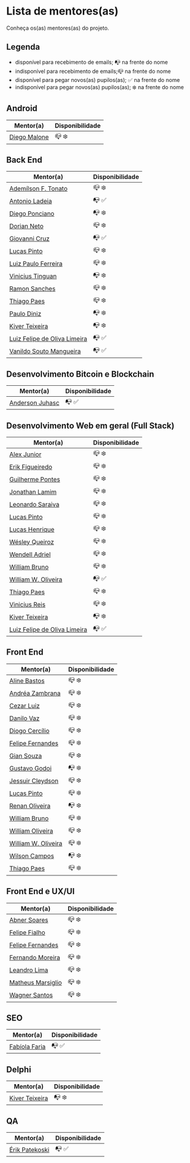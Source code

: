 # Lista de mentores(as)

Conheça os(as) mentores(as) do projeto.

## Legenda

- disponível para recebimento de emails; :mailbox_with_no_mail: na frente do nome
- indisponível para recebimento de emails;:mailbox_closed: na frente do nome
- disponível para pegar novos(as) pupilos(as); :white_check_mark: na frente do nome
- indisponível para pegar novos(as) pupilos(as); :snowflake: na frente do nome

## Android

| Mentor(a)  | Disponibilidade |
| ------------- | ------------- |
| [Diego Malone](profiles/diegomalone.md) |  :mailbox_closed: :snowflake: |

## Back End

| Mentor(a)  | Disponibilidade |
| ------------- | ------------- |
| [Ademílson F. Tonato](profiles/ademilson_tonato.md) |  :mailbox_closed: :snowflake: |
| [Antonio Ladeia](profiles/antonio_ladeia.md) | :mailbox_with_no_mail: :white_check_mark: |
| [Diego Ponciano](profiles/diego_ponciano.md) |  :mailbox_with_no_mail: :snowflake: |
| [Dorian Neto](profiles/dorian_neto.md) |  :mailbox_closed: :snowflake: |
| [Giovanni Cruz](profiles/giovannicruz97.md) |  :mailbox_with_no_mail: :white_check_mark: |
| [Lucas Pinto](profiles/lucaspinto.md) | :mailbox_closed: :snowflake: |
| [Luiz Paulo Ferreira](profiles/luiz_paulof.md) |  :mailbox_closed: :snowflake: |
| [Vinicius Tinguan](profiles/vinicius_tinguan.md) |  :mailbox_with_no_mail: :snowflake: |
| [Ramon Sanches](profiles/raymonsanches.md) |  :mailbox_closed: :snowflake: |
| [Thiago Paes](profiles/thiago_paes.md) |  :mailbox_closed: :snowflake: |
| [Paulo Diniz](profiles/paulo_diniz.md) |  :mailbox_with_no_mail: :snowflake: |
| [Kiver Teixeira](profiles/kiver.md) |  :mailbox_with_no_mail: :snowflake: |
| [Luiz Felipe de Oliva Limeira](profiles/luiz_felipe_limeira.md) |  :mailbox_with_no_mail: :white_check_mark: |
| [Vanildo Souto Mangueira](profiles/vanildo_souto.md) |  :mailbox_with_no_mail: :white_check_mark: |

## Desenvolvimento Bitcoin e Blockchain

| Mentor(a)  | Disponibilidade |
| ------------- | ------------- |
| [Anderson Juhasc](profiles/anderson_juhasc.md) | :mailbox_with_no_mail: :white_check_mark: |

## Desenvolvimento Web em geral (Full Stack)

| Mentor(a)  | Disponibilidade |
| ------------- | ------------- |
| [Alex Junior](profiles/alexjunior012.md) |  :mailbox_closed: :snowflake: |
| [Erik Figueiredo](profiles/erik_figueiredo.md) |  :mailbox_closed: :snowflake: |
| [Guilherme Pontes](profiles/guilhermepontes.md) |  :mailbox_closed: :snowflake: |
| [Jonathan Lamim](profiles/jonathan_lamim.md) |  :mailbox_closed: :snowflake: |
| [Leonardo Saraiva](profiles/leonardo_saraiva.md) |  :mailbox_closed: :snowflake: |
| [Lucas Pinto](profiles/lucaspinto.md) | :mailbox_closed: :snowflake: |
| [Lucas Henrique](profiles/lucas_henrique.md) |  :mailbox_closed: :snowflake: |
| [Wésley Queiroz](profiles/wesley_queiroz.md) |  :mailbox_closed: :snowflake: |
| [Wendell Adriel](profiles/wendell_adriel.md) |  :mailbox_closed: :snowflake: |
| [William Bruno](profiles/william_bruno.md) |  :mailbox_closed: :snowflake: |
| [William W. Oliveira](profiles/william_w_oliveira.md) |  :mailbox_with_no_mail: :white_check_mark: |
| [Thiago Paes](profiles/thiago_paes.md) |  :mailbox_closed: :snowflake: |
| [Vinicius Reis](profiles/vinicius_reis.md) |  :mailbox_closed: :snowflake: |
| [Kiver Teixeira](profiles/kiver.md) |  :mailbox_with_no_mail: :snowflake: |
| [Luiz Felipe de Oliva Limeira](profiles/luiz_felipe_limeira.md) |  :mailbox_with_no_mail: :white_check_mark: |

## Front End

| Mentor(a)  | Disponibilidade |
| ------------- | ------------- |
| [Aline Bastos](profiles/aline_bastos.md) | :mailbox_closed: :snowflake: |
| [Andréa Zambrana](profiles/andrea_zambrana.md) | :mailbox_closed: :snowflake: |
| [Cezar Luiz](profiles/cezar_luiz.md) | :mailbox_closed: :snowflake: |
| [Danilo Vaz](profiles/danilo_vaz.md) | :mailbox_closed: :snowflake: |
| [Diogo Cercílio](profiles/diogo_cercilio.md) | :mailbox_closed: :snowflake: |
| [Felipe Fernandes](profiles/felipe_fernandes.md) | :mailbox_closed: :snowflake: |
| [Gian Souza](profiles/gian_souza.md) | :mailbox_closed: :snowflake: |
| [Gustavo Godoi](profiles/gustavo_godoi.md) | :mailbox_with_no_mail: :snowflake: |
| [Jessuir Cleydson](profiles/jessuir_cleydson.md) | :mailbox_closed: :snowflake: |
| [Lucas Pinto](profiles/lucaspinto.md) | :mailbox_closed: :snowflake: |
| [Renan Oliveira](profiles/renan_oliveira.md) |  :mailbox_with_no_mail: :snowflake: |
| [William Bruno](profiles/william_bruno.md) | :mailbox_closed: :snowflake: |
| [William Oliveira](profiles/william_oliveira.md) | :mailbox_closed: :snowflake: |
| [William W. Oliveira](profiles/william_w_oliveira.md) |  :mailbox_closed: :snowflake: |
| [Wilson Campos](profiles/wilson_campos.md) | :mailbox_with_no_mail: :snowflake: |
| [Thiago Paes](profiles/thiago_paes.md) | :mailbox_closed: :snowflake: |

## Front End e UX/UI

| Mentor(a)  | Disponibilidade |
| ------------- | ------------- |
| [Abner Soares](profiles/abner_alves.md) |  :mailbox_closed: :snowflake: |
| [Felipe Fialho](profiles/felipe_fialho.md) |  :mailbox_closed: :snowflake: |
| [Felipe Fernandes](profiles/felipe_fernandes.md) | :mailbox_closed: :snowflake: |
| [Fernando Moreira](profiles/fernando_moreira.md) |  :mailbox_closed: :snowflake: |
| [Leandro Lima](profiles/leandro_lima.md) |  :mailbox_closed: :snowflake: |
| [Matheus Marsiglio](profiles/matheus_marsiglio.md) |  :mailbox_closed: :snowflake: |
| [Wagner Santos](profiles/wagner_santos.md) |  :mailbox_closed: :snowflake: |

## SEO

| Mentor(a)  | Disponibilidade |
| ------------- | ------------- |
| [Fabíola Faria](profiles/fabiola_faria.md) |  :mailbox_with_no_mail: :white_check_mark: |

## Delphi

| Mentor(a)  | Disponibilidade |
| ------------- | ------------- |
| [Kiver Teixeira](profiles/kiver.md) |  :mailbox_with_no_mail: :snowflake: |

## QA

| Mentor(a)  | Disponibilidade |
| ------------- | ------------- |
| [Érik Patekoski](profiles/erikpatekoski.md) |  :mailbox_with_no_mail: :white_check_mark: |
